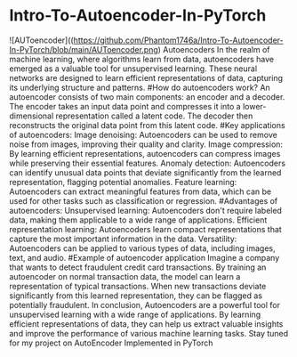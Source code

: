 # Intro-To-Autoencoder-In-PyTorch
![AUToencoder]((https://github.com/Phantom1746a/Intro-To-Autoencoder-In-PyTorch/blob/main/AUToencoder.png)
Autoencoders In the realm of machine learning, where algorithms learn from data, autoencoders have emerged as a valuable tool for unsupervised learning. These neural networks are designed to learn efficient representations of data, capturing its underlying structure and patterns.
#How do autoencoders work?
An autoencoder consists of two main components: an encoder and a decoder. The encoder takes an input data point and compresses it into a lower-dimensional representation called a latent code. The decoder then reconstructs the original data point from this latent code.
#Key applications of autoencoders:
Image denoising: Autoencoders can be used to remove noise from images, improving their quality and clarity.
Image compression: By learning efficient representations, autoencoders can compress images while preserving their essential features.
Anomaly detection: Autoencoders can identify unusual data points that deviate significantly from the learned representation, flagging potential anomalies.
Feature learning: Autoencoders can extract meaningful features from data, which can be used for other tasks such as classification or regression.
#Advantages of autoencoders:
Unsupervised learning: Autoencoders don't require labeled data, making them applicable to a wide range of applications.
Efficient representation learning: Autoencoders learn compact representations that capture the most important information in the data.
Versatility: Autoencoders can be applied to various types of data, including images, text, and audio.
#Example of autoencoder application
Imagine a company that wants to detect fraudulent credit card transactions. By training an autoencoder on normal transaction data, the model can learn a representation of typical transactions. When new transactions deviate significantly from this learned representation, they can be flagged as potentially fraudulent.
In conclusion,
Autoencoders are a powerful tool for unsupervised learning with a wide range of applications. By learning efficient representations of data, they can help us extract valuable insights and improve the performance of various machine learning tasks.
Stay tuned for my project on AutoEncoder Implemented in PyTorch
